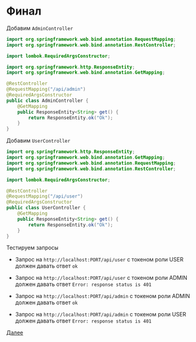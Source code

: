 # Финал

Добавим `AdminController`

```java
import org.springframework.web.bind.annotation.RequestMapping;
import org.springframework.web.bind.annotation.RestController;

import lombok.RequiredArgsConstructor;

import org.springframework.http.ResponseEntity;
import org.springframework.web.bind.annotation.GetMapping;

@RestController
@RequestMapping("/api/admin")
@RequiredArgsConstructor
public class AdminController {
    @GetMapping
    public ResponseEntity<String> get() {
        return ResponseEntity.ok("Ok");
    }
}
```

Добавим `UserController`

```java
import org.springframework.http.ResponseEntity;
import org.springframework.web.bind.annotation.GetMapping;
import org.springframework.web.bind.annotation.RequestMapping;
import org.springframework.web.bind.annotation.RestController;

import lombok.RequiredArgsConstructor;

@RestController
@RequestMapping("/api/user")
@RequiredArgsConstructor
public class UserController {
    @GetMapping
    public ResponseEntity<String> get() {
        return ResponseEntity.ok("Ok");
    }
}
```

Тестируем запросы

- Запрос на `http://localhost:PORT/api/user` с токеном роли USER должен давать ответ `ok`
- Запрос на `http://localhost:PORT/api/user` с токеном роли ADMIN должен давать ответ `Error: response status is 401`

- Запрос на `http://localhost:PORT/api/admin` с токеном роли ADMIN должен давать ответ `ok`
- Запрос на `http://localhost:PORT/api/admin` с токеном роли USER должен давать ответ `Error: response status is 401`

[Далее](./step-01-p1.md)
